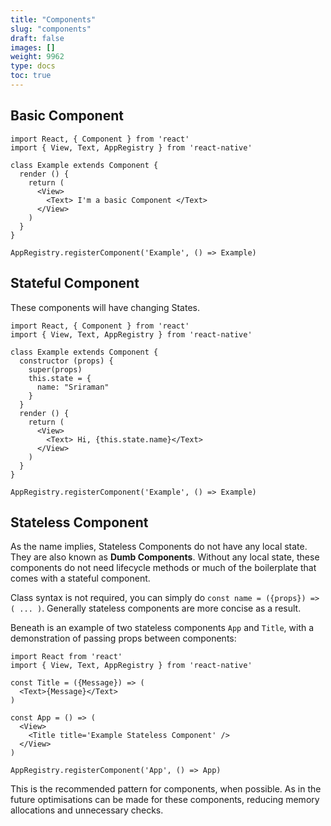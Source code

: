 ```yaml
---
title: "Components"
slug: "components"
draft: false
images: []
weight: 9962
type: docs
toc: true
---
```


## Basic Component
    import React, { Component } from 'react'
    import { View, Text, AppRegistry } from 'react-native'

    class Example extends Component {
      render () {
        return (
          <View> 
            <Text> I'm a basic Component </Text>
          </View>
        )
      }
    }

    AppRegistry.registerComponent('Example', () => Example)


## Stateful Component
These components will have changing States.

    import React, { Component } from 'react'
    import { View, Text, AppRegistry } from 'react-native'

    class Example extends Component {
      constructor (props) {
        super(props)
        this.state = {
          name: "Sriraman"
        }  
      }
      render () {
        return (
          <View>
            <Text> Hi, {this.state.name}</Text>
          </View>
        )
      }
    }

    AppRegistry.registerComponent('Example', () => Example)

## Stateless Component
As the name implies, Stateless Components do not have any local state. They are also known as **Dumb Components**. Without any local state, these components do not need lifecycle methods or much of the boilerplate that comes with a stateful component.

Class syntax is not required, you can simply do `const name = ({props}) => ( ... )`. Generally stateless components are more concise as a result. 

Beneath is an example of two stateless components `App` and `Title`, with a demonstration of passing props between components:
    
    import React from 'react'
    import { View, Text, AppRegistry } from 'react-native'

    const Title = ({Message}) => (
      <Text>{Message}</Text>
    )    

    const App = () => (
      <View>
        <Title title='Example Stateless Component' />
      </View>
    )

    AppRegistry.registerComponent('App', () => App)

This is the recommended pattern for components, when possible. As in the future optimisations can be made for these components, reducing memory allocations and unnecessary checks.

